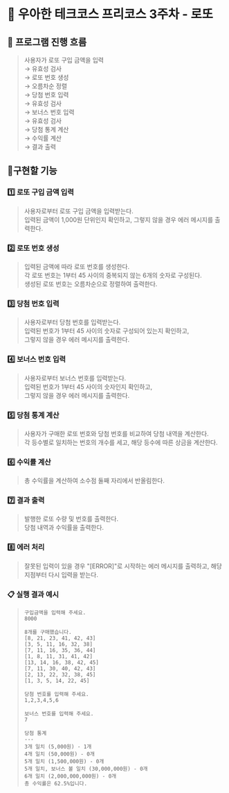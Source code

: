 # 📝 우아한 테크코스 프리코스 3주차 - 로또
## 📌 프로그램 진행 흐름
> 사용자가 로또 구입 금액을 입력   
> → 유효성 검사   
> → 로또 번호 생성   
> → 오름차순 정렬   
> → 당첨 번호 입력   
> → 유효성 검사   
> → 보너스 번호 입력   
> → 유효성 검사   
> → 당첨 통계 계산   
> → 수익률 계산     
> → 결과 출력
## 📌구현할 기능
### 1️⃣ 로또 구입 금액 입력
> 사용자로부터 로또 구입 금액을 입력받는다.   
> 입력된 금액이 1,000원 단위인지 확인하고,
> 그렇지 않을 경우 에러 메시지를 출력한다.
### 2️⃣ 로또 번호 생성
> 입력된 금액에 따라 로또 번호를 생성한다.   
> 각 로또 번호는 1부터 45 사이의 중복되지 않는 6개의 숫자로 구성된다.    
> 생성된 로또 번호는 오름차순으로 정렬하여 출력한다.
### 3️⃣ 당첨 번호 입력
> 사용자로부터 당첨 번호를 입력받는다.   
> 입력된 번호가 1부터 45 사이의 숫자로 구성되어 있는지 확인하고,   
> 그렇지 않을 경우 에러 메시지를 출력한다.
### 4️⃣ 보너스 번호 입력
> 사용자로부터 보너스 번호를 입력받는다.    
> 입력된 번호가 1부터 45 사이의 숫자인지 확인하고,   
> 그렇지 않을 경우 에러 메시지를 출력한다.
### 5️⃣ 당첨 통계 계산
> 사용자가 구매한 로또 번호와 당첨 번호를 비교하여 당첨 내역을 계산한다.   
> 각 등수별로 일치하는 번호의 개수를 세고, 해당 등수에 따른 상금을 계산한다.   
### 6️⃣ 수익률 계산
> 총 수익률을 계산하여 소수점 둘째 자리에서 반올림한다.   
### 7️⃣ 결과 출력
> 발행한 로또 수량 및 번호를 출력한다.   
> 당첨 내역과 수익률을 출력한다.   
### 8️⃣ 에러 처리
> 잘못된 입력이 있을 경우 "[ERROR]"로 시작하는 에러 메시지를 출력하고,
> 해당 지점부터 다시 입력을 받는다.   
### 📋 실행 결과 예시
>
> ```
> 구입금액을 입력해 주세요.
> 8000
> 
> 8개를 구매했습니다.
> [8, 21, 23, 41, 42, 43]
> [3, 5, 11, 16, 32, 38]
> [7, 11, 16, 35, 36, 44]
> [1, 8, 11, 31, 41, 42]
> [13, 14, 16, 38, 42, 45]
> [7, 11, 30, 40, 42, 43]
> [2, 13, 22, 32, 38, 45]
> [1, 3, 5, 14, 22, 45]
>
> 당첨 번호를 입력해 주세요.
> 1,2,3,4,5,6
>
> 보너스 번호를 입력해 주세요.
> 7
> 
> 당첨 통계
> ---
> 3개 일치 (5,000원) - 1개
> 4개 일치 (50,000원) - 0개
> 5개 일치 (1,500,000원) - 0개
> 5개 일치, 보너스 볼 일치 (30,000,000원) - 0개
> 6개 일치 (2,000,000,000원) - 0개
> 총 수익률은 62.5%입니다.
> ```
